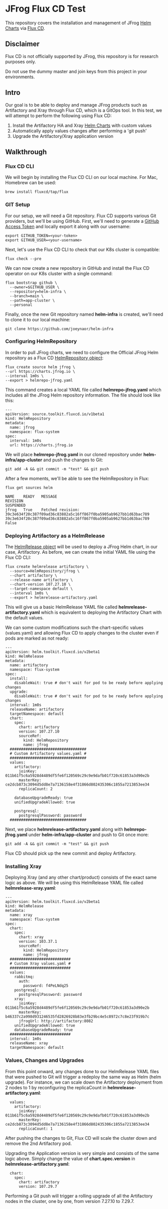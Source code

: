 # JFrog Flux CD Test

This repository covers the installation and management of JFrog [Helm Charts](https://github.com/jfrog/charts) via [Flux CD](https://fluxcd.io/).

## Disclaimer
Flux CD is not officially supported by JFrog, this repository is for research purposes only.

Do not use the dummy master and join keys from this project in your environments.

## Intro
Our goal is to be able to deploy and manage JFrog products such as Artifactory and Xray through Flux CD, which is a GitOps tool. In this test, we will attempt to perform the following using Flux CD:
1. Install the Artifactory HA and Xray [Helm Charts](https://github.com/jfrog/charts) with custom values
2. Automatically apply values changes after performing a 'git push'
3. Upgrade the Artifactory/Xray application version

## Walkthrough
### Flux CD CLI
We will begin by installing the Flux CD CLI on our local machine. For Mac, Homebrew can be used:
```
brew install fluxcd/tap/flux
```
### GIT Setup
For our setup, we will need a Git repository. Flux CD supports various Git providers, but we'll be using GitHub. First, we'll need to generate a [GitHub Access Token](https://github.com/settings/tokens) and locally export it along with our username:
 ```
export GITHUB_TOKEN=<your-token>
export GITHUB_USER=<your-username>
 ```
 Next, let's use the Flux CD CLI to check that our K8s cluster is compatible:
 ```
flux check --pre
 ```
We can now create a new repository in GitHub and install the Flux CD operator on our K8s cluster with a single command:
```
flux bootstrap github \
  --owner=$GITHUB_USER \
  --repository=helm-infra \
  --branch=main \
  --path=app-cluster \
  --personal
```
Finally, once the new Git repository named **helm-infra** is created, we'll need to clone it to our local machine:
```
git clone https://github.com/joeynaor/helm-infra
```
### Configuring HelmRepository
In order to pull JFrog charts, we need to configure the Official JFrog Helm repository as a Flux CD [HelmRepository object](https://fluxcd.io/docs/components/source/helmrepositories/):
```
flux create source helm jfrog \
--url https://charts.jfrog.io \
--interval 1m0s \
--export > helmrepo-jfrog.yaml
```
This command creates a local YAML file called **helmrepo-jfrog.yaml** which includes all the JFrog Helm repository information. The file should look like this:
```
---
apiVersion: source.toolkit.fluxcd.io/v1beta1
kind: HelmRepository
metadata:
  name: jfrog
  namespace: flux-system
spec:
  interval: 1m0s
  url: https://charts.jfrog.io
```
We will place **helmrepo-jfrog.yaml** in our cloned repository under **helm-infra/app-cluster** and push the changes to Git:
```
git add -A && git commit -m "test" && git push
 ```
After a few moments, we'll be able to see the HelmRepository in Flux:
```
flux get sources helm

NAME 	READY	MESSAGE                                                                           	REVISION                                                        	SUSPENDED
jfrog	True 	Fetched revision: 39c3e634f20c387f09ad36c83882a5c16ff867f0ba5905ab9627bb1d63bac789	39c3e634f20c387f09ad36c83882a5c16ff867f0ba5905ab9627bb1d63bac789	False
```
### Deploying Artifactory as a HelmRelease
The [HelmRelease object](https://fluxcd.io/docs/components/helm/helmreleases/#disabling-resource-waiting) will be used to deploy a JFrog Helm chart, in our case, Artifactory. As before, we can create the initial YAML file using the Flux CD CLI:
```
flux create helmrelease artifactory \
  --source=HelmRepository/jfrog \
  --chart artifactory \
  --release-name artifactory \
  --chart-version 107.27.10 \
  --target-namespace default \
  --interval 1m0s \
  --export > helmrelease-artifactory.yaml
```
This will give us a basic HelmRelease YAML file called **helmrelease-artifactory.yaml** which is equivalent to deploying the Artifactory Chart with the default values.

We can some custom modifications such the chart-specific values (values.yaml) and allowing Flux CD to apply changes to the cluster even if pods are marked as not ready:
```
---
apiVersion: helm.toolkit.fluxcd.io/v2beta1
kind: HelmRelease
metadata:
  name: artifactory
  namespace: flux-system
spec:
  install:
    disableWait: true # don't wait for pod to be ready before applying changes
  upgrade:
    disableWait: true # don't wait for pod to be ready before applying changes
  interval: 1m0s
  releaseName: artifactory
  targetNamespace: default
  chart:
    spec:
      chart: artifactory
      version: 107.27.10
      sourceRef:
        kind: HelmRepository
        name: jfrog
  ##################################
  # Custom Artifactory values.yaml #
  ##################################
  values:
    artifactory:
      joinKey: 011b61f5c6a5928d4489df5fe6f120569c29c9e9dafb01f720c61853a3d90e2b
      masterKey: ce2dcb873c3094d5dd8e7a7136158e4f31866d802435306c1855a7213853ee34
      replicaCount: 2

    databaseUpgradeReady: true
    unifiedUpgradeAllowed: true

    postgresql:
      postgresqlPassword: password
  ##################################
```
Next, we place **helmrelease-artifactory.yaml** along with **helmrepo-jfrog.yaml** under **helm-infra/app-cluster** and push to Git once more:
```
git add -A && git commit -m "test" && git push
 ```
Flux CD should pick up the new commit and deploy Artifactory.
 
### Installing Xray
Deploying Xray (and any other chart/product) consists of the exact same logic as above. We will be using this HelmRelease YAML file called **helmrelease-xray.yaml**:
```
---
apiVersion: helm.toolkit.fluxcd.io/v2beta1
kind: HelmRelease
metadata:
  name: xray
  namespace: flux-system
spec:
  chart:
    spec:
      chart: xray
      version: 103.37.1
      sourceRef:
        kind: HelmRepository
        name: jfrog
  ###########################
  # Custom Xray values.yaml #
  ###########################
  values:
    rabbitmq:
      auth:
        password: f4PeLNdq25
    postgresql:
      postgresqlPassword: password
    xray:
      joinKey: 011b61f5c6a5928d4489df5fe6f120569c29c9e9dafb01f720c61853a3d90e2b
      masterKey: b46337c2a998d931246535fd2826928b83e3fb29bc4e5c8972c7c8e23f919b7c
      jfrogUrl: http://artifactory:8082
    unifiedUpgradeAllowed: true
    databaseUpgradeReady: true
  ###########################
  interval: 1m0s
  releaseName: xray
  targetNamespace: default
```
### Values, Changes and Upgrades
From this point onward, any changes done to our HelmRelease YAML files that were pushed to Git will trigger a redeploy the same way as Helm (helm upgrade). For instance, we can scale down the Artifactory deployment from 2 nodes to 1 by reconfiguring the replicaCount in **helmrelease-artifactory.yaml**:
```
  values:
    artifactory:
      joinKey: 011b61f5c6a5928d4489df5fe6f120569c29c9e9dafb01f720c61853a3d90e2b
      masterKey: ce2dcb873c3094d5dd8e7a7136158e4f31866d802435306c1855a7213853ee34
      replicaCount: 1
```
After pushing the changes to Git, Flux CD will scale the cluster down and remove the 2nd Artifactory pod.

Upgrading the Application version is very simple and consists of the same logic above. Simply change the value of  **chart.spec.version** in **helmrelease-artifactory.yaml**:
```
  chart:
    spec:
      chart: artifactory
      version: 107.29.7
```
Performing a Git push will trigger a rolling upgrade of all the Artifactory nodes in the cluster, one by one, from version 7.27.10 to 7.29.7.
